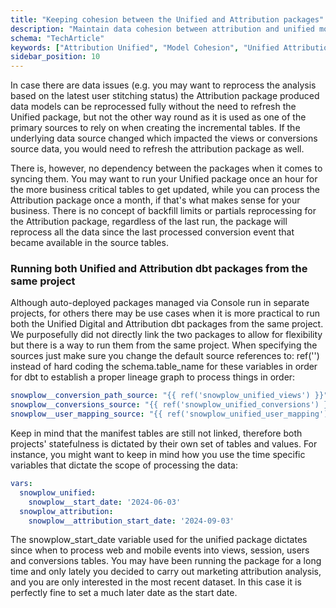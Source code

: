 ```yaml
---
title: "Keeping cohesion between the Unified and Attribution packages"
description: "Maintain data cohesion between attribution and unified models for comprehensive behavioral marketing analytics."
schema: "TechArticle"
keywords: ["Attribution Unified", "Model Cohesion", "Unified Attribution", "Cross Platform", "Attribution Analytics", "Model Integration"]
sidebar_position: 10
---
```


In case there are data issues (e.g. you may want to reprocess the analysis based on the latest user stitching status) the Attribution package produced data models can be reprocessed fully without the need to refresh the Unified package, but not the other way round as it is used as one of the primary sources to rely on when creating the incremental tables. If the underlying data source changed which impacted the views or conversions source data, you would need to refresh the attribution package as well. 

There is, however, no dependency between the packages when it comes to syncing them. You may want to run your Unified package once an hour for the more business critical tables to get updated, while you can process the Attribution package once a month, if that's what makes sense for your business. There is no concept of backfill limits or partials reprocessing for the Attribution package, regardless of the last run, the package will reprocess all the data since the last processed conversion event that became available in the source tables.

### Running both Unified and Attribution dbt packages from the same project
Although auto-deployed packages managed via Console run in separate projects, for others there may be use cases when it is more practical to run both the Unified Digital and Attribution dbt packages from the same project. We purposefully did not directly link the two packages to allow for flexibility but there is a way to run them from the same project. When specifying the sources just make sure you change the default source references to: ref('')  instead of hard coding the schema.table_name for these variables in order for dbt to establish a proper lineage graph to process things in order:

```yml
snowplow__conversion_path_source: "{{ ref('snowplow_unified_views') }}"
snowplow__conversions_source: "{{ ref('snowplow_unified_conversions') }}"
snowplow__user_mapping_source: "{{ ref('snowplow_unified_user_mapping') }}"
```

Keep in mind that the manifest tables are still not linked, therefore both projects' statefulness is dictated by their own set of tables and values. For instance, you might want to keep in mind how you use the time specific variables that dictate the scope of processing the data:

```yml project.yml
vars:
  snowplow_unified:
    snowplow__start_date: '2024-06-03'
  snowplow_attribution:
    snowplow__attribution_start_date: '2024-09-03'
```
The snowplow_start_date variable used for the unified package dictates since when to process web and mobile events into views, session, users and conversions tables. You may have been running the package for a long time and only lately you decided to carry out marketing attribution analysis, and you are only interested in the most recent dataset. In this case it is perfectly fine to set a much later date as the start date. 
